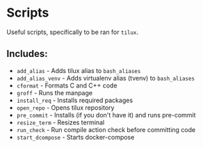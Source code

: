 # Scripts

Useful scripts, specifically to be ran for `tilux`.

## Includes:

- `add_alias` - Adds tilux alias to `bash_aliases`
- `add_alias_venv` - Adds virtualenv alias (tvenv) to `bash_aliases`
- `cformat` - Formats C and C++ code
- `groff` - Runs the manpage
- `install_req` - Installs required packages
- `open_repo` - Opens tilux repository
- `pre_commit` - Installs (if you don't have it) and runs pre-commit
- `resize_term` - Resizes terminal
- `run_check` - Run compile action check before committing code
- `start_dcompose` - Starts docker-compose

